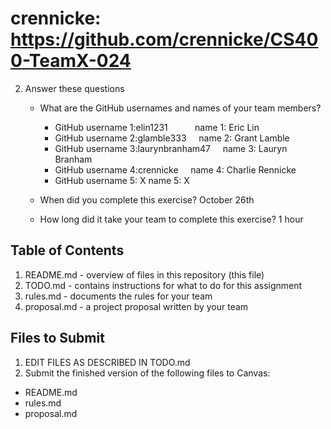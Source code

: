 # crennicke: https://github.com/crennicke/CS400-TeamX-024

2. Answer these questions
   * What are the GitHub usernames and names of your team members?
       * GitHub username 1:elin1231         &nbsp; &nbsp; &nbsp;&nbsp;&nbsp; &nbsp; name 1: Eric Lin
       * GitHub username 2:glamble333       &nbsp; &nbsp; name 2: Grant Lamble
       * GitHub username 3:laurynbranham47   &nbsp; &nbsp; name 3: Lauryn Branham
       * GitHub username 4:crennicke     &nbsp;  &nbsp; name 4: Charlie Rennicke
       * GitHub username 5:   X    name 5: X
       
   * When did you complete this exercise? 
   October 26th
   * How long did it take your team to complete this exercise? 
   1 hour
## Table of Contents

1. README.md - overview of files in this repository (this file)
2. TODO.md - contains instructions for what to do for this assignment
3. rules.md - documents the rules for your team
4. proposal.md - a project proposal written by your team

## Files to Submit

1. EDIT FILES AS DESCRIBED IN TODO.md
2. Submit the finished version of the following files to Canvas:

* README.md
* rules.md
* proposal.md
